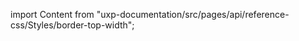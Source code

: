 
import Content from "uxp-documentation/src/pages/api/reference-css/Styles/border-top-width";

<Content query="product=xd"/>
